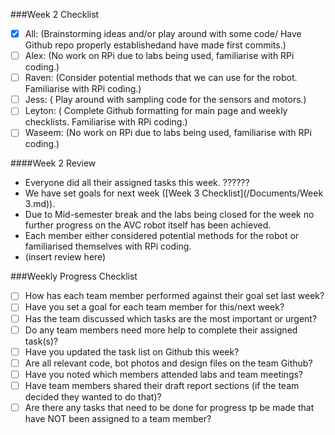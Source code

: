 ###Week 2 Checklist
- [X] All: (Brainstorming ideas and/or play around with some code/ Have Github repo properly establishedand have made first commits.)
- [ ] Alex: (No work on RPi due to labs being used, familiarise with RPi coding.)
- [ ] Raven: (Consider potential methods that we can use for the robot. Familiarise with RPi coding.)
- [ ] Jess: ( Play around with sampling code for the sensors and motors.)
- [ ] Leyton: ( Complete Github formatting for main page and weekly checklists. Familiarise with RPi coding.)
- [ ] Waseem: (No work on RPi due to labs being used, familiarise with RPi coding.)

####Week 2 Review
* Everyone did all their assigned tasks this week. ??????
* We have set goals for next week ([Week 3 Checklist](/Documents/Week 3.md)).
* Due to Mid-semester break and the labs being closed for the week no further progress on the AVC robot itself has been achieved.
* Each member either considered potential methods for the robot or familiarised themselves with RPi coding.
* (insert review here)

###Weekly Progress Checklist
- [ ] How has each team member performed against their goal set last week?
- [ ] Have you set a goal for each team member for this/next week?
- [ ] Has the team discussed which tasks are the most important or urgent?
- [ ] Do any team members need more help to complete their assigned task(s)?
- [ ] Have you updated the task list on Github this week?
- [ ] Are all relevant code, bot photos and design files on the team Github?
- [ ] Have you noted which members attended labs and team meetings?
- [ ] Have team members shared their draft report sections (if the team decided they wanted to do that)?
- [ ] Are there any tasks that need to be done for progress tp be made that have NOT been assigned to a team member?
